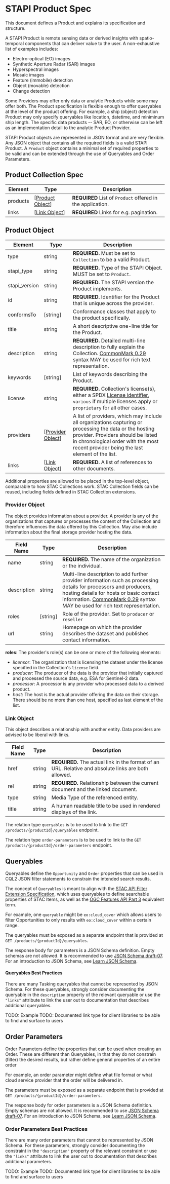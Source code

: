 # STAPI Product Spec

This document defines a Product and explains its specification and structure.

A STAPI Product is remote sensing data or derived insights with spatio-temporal components that can deliver value to the user. A non-exhaustive list of examples includes:

- Electro-optical (EO) images
- Synthetic Aperture Radar (SAR) images
- Hyperspectral images
- Mosaic images
- Feature (immobile) detection
- Object (movable) detection
- Change detection

Some Providers may offer only data or analytic Products while some may offer both. The Product specification is flexible enough to offer queryables at the level of the product offering. For example, a ship (object) detection Product may only specify queryables like location, datetime, and miniminum ship length. The specific data products -- SAR, EO, or otherwise can be left as an implementation detail to the analytic Product Provider.

STAPI Product objects are represented in JSON format and are very flexible. Any JSON object that contains all the required fields is a valid STAPI Product. A `Product` object contains a minimal set of required properties to be valid and can be extended through the use of Queryables and Order Parameters.



## Product Collection Spec

| Element       | Type    | Description |
| ---- | --- | --- |
| products | [[Product Object](#product-object)] | **REQUIRED** List of `Product` offered in the application. |
| links | [[Link Object](#link-object)] | **REQUIRED** Links for e.g. pagination. |


## Product Object
| Element         | Type                                             | Description                                                  |
| --------------- | ------------------------------------------------ | ------------------------------------------------------------ |
| type            | string                                           | **REQUIRED.** Must be set to `Collection` to be a valid Product. |
| stapi_type   | string | **REQUIRED.** Type of the STAPI Object. MUST be set to `Product`.  |
| stapi_version   | string | **REQUIRED.** The STAPI version the Product implements. |
| id              | string                                           | **REQUIRED.** Identifier for the Product that is unique across the provider. |
| conformsTo      | \[string\]                                       | Conformance classes that apply to the product specifically. |
| title           | string                                           | A short descriptive one-line title for the Product.       |
| description     | string                                           | **REQUIRED.** Detailed multi-line description to fully explain the Collection. [CommonMark 0.29](http://commonmark.org/) syntax MAY be used for rich text representation. |
| keywords        | \[string\]                                        | List of keywords describing the Product.                  |
| license         | string                                           | **REQUIRED.** Collection's license(s), either a SPDX [License identifier](https://spdx.org/licenses/), `various` if multiple licenses apply or `proprietary` for all other cases. |
| providers       | \[[Provider Object](#provider-object)\]           | A list of providers, which may include all organizations capturing or processing the data or the hosting provider. Providers should be listed in chronological order with the most recent provider being the last element of the list. |                |
| links           | \[[Link Object](#link-object)\]                   | **REQUIRED.** A list of references to other documents.       |

Additional properties are allowed to be placed in the top-level object, comparable to how STAC Collections work.
STAC Collection fields can be reused, including fields defined in STAC Collection extensions.

### Provider Object

The object provides information about a provider.
A provider is any of the organizations that captures or processes the content of the Collection
and therefore influences the data offered by this Collection.
May also include information about the final storage provider hosting the data.

| Field Name  | Type      | Description                                                  |
| ----------- | --------- | ------------------------------------------------------------ |
| name        | string    | **REQUIRED.** The name of the organization or the individual. |
| description | string    | Multi-line description to add further provider information such as processing details for processors and producers, hosting details for hosts or basic contact information. [CommonMark 0.29](http://commonmark.org/) syntax MAY be used for rich text representation. |
| roles       | \[string\] | Role of the provider. Set to `producer` or `reseller`|
| url         | string    | Homepage on which the provider describes the dataset and publishes contact information. |

**roles**: The provider's role(s) can be one or more of the following elements:

- *licensor*: The organization that is licensing the dataset under the license specified in the Collection's `license` field.
- *producer*: The producer of the data is the provider that initially captured and processed the source data, e.g. ESA for Sentinel-2 data.
- *processor*: A processor is any provider who processed data to a derived product.
- *host*: The host is the actual provider offering the data on their storage.
  There should be no more than one host, specified as last element of the list.

### Link Object

This object describes a relationship with another entity. Data providers are advised to be liberal with links.

| Field Name | Type   | Description                                                  |
| ---------- | ------ | ------------------------------------------------------------ |
| href       | string | **REQUIRED.** The actual link in the format of an URL. Relative and absolute links are both allowed. |
| rel        | string | **REQUIRED.** Relationship between the current document and the linked document.  |
| type       | string | Media Type of the referenced entity. |
| title      | string | A human readable title to be used in rendered displays of the link. |

The relation type `queryables` is to be used to link to the `GET /products/{productId}/queryables` endpoint.

The relation type `order-parameters` is to be used to link to the `GET /products/{productId}/order-parameters` endpoint.

## Queryables
Queryables define the `Opportunity` and `Order` properties that can be used in CQL2 JSON filter statements to constrain the intended search results.

The concept of `Queryables` is meant to align with the [STAC API Filter Extension Specification](https://github.com/stac-api-extensions/filter?tab=readme-ov-file#queryables), which uses queryables to define searchable properties of STAC Items, as well as the [OGC Features API Part 3](https://developer.ogc.org/api/features/part3.html#operation/getQueryables) equivalent term. 

For example, one `queryable` might be `eo:cloud_cover` which allows users to filter Opportunities to only results with `eo:cloud_cover` within a certain range. 

The queryables must be exposed as a separate endpoint that is provided at 
`GET /products/{productId}/queryables`.

The response body for parameters is a JSON Schema definition.
Empty schemas are not allowed.
It is recommended to use [JSON Schema draft-07](https://json-schema.org/specification-links.html#draft-7).
For an introduction to JSON Schema, see
[Learn JSON Schema](https://json-schema.org/learn/getting-started-step-by-step).


#### Queryables Best Practices

There are many Tasking queryables that cannot be represented by JSON Schema. For these queryables, strongly consider documenting the queryable in the `description` property of the relevant queryable or use the `"links"` attribute to link the user out to documentation that describes additional queryables.

TODO: Example
TODO: Documented link type for client libraries to be able to find and surface to users

## Order Parameters

Order Parameters define the properties that can be used when creating an Order. These are different
than Queryables, in that they do not constrain (filter) the desired results, but rather define general properties of an entire order

For example, an order parameter might define what file format or what cloud service provider that
the order will be delivered in.

The parameters must be exposed as a separate endpoint that is provided at
`GET /products/{productId}/order-parameters`.

The response body for order parameters is a JSON Schema definition.
Empty schemas are not allowed.
It is recommended to use [JSON Schema draft-07](https://json-schema.org/specification-links.html#draft-7).
For an introduction to JSON Schema, see
[Learn JSON Schema](https://json-schema.org/learn/getting-started-step-by-step).

### Order Parameters Best Practices

There are many order parameters that cannot be represented by JSON Schema. For these parameters, strongly consider documenting the constraint in the `"description"` property of the relevant constraint or use the `"links"` attribute to link the user out to documentation that describes additional parameters.

TODO: Example
TODO: Documented link type for client libraries to be able to find and surface to users

